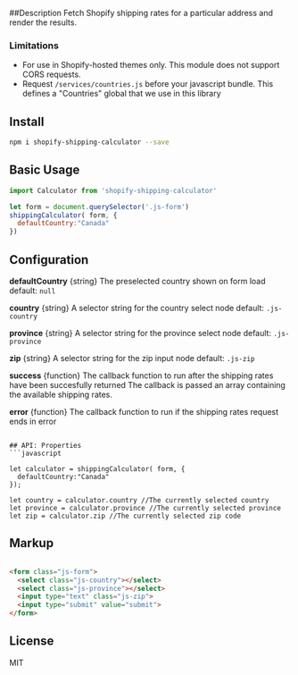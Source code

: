 ##Description
Fetch Shopify shipping rates for a particular address and render the results.

### Limitations
- For use in Shopify-hosted themes only. This module does not support CORS requests.
- Request ```/services/countries.js``` before your javascript bundle. This defines a "Countries" global that we use in this library

## Install 
```bash
npm i shopify-shipping-calculator --save
```

## Basic Usage
```javascript
import Calculator from 'shopify-shipping-calculator'

let form = document.querySelector('.js-form')
shippingCalculator( form, {
  defaultCountry:"Canada"
})
```

## Configuration
**defaultCountry** {string}
The preselected country shown on form load
default: ```null```

**country** {string}
A selector string for the country select node
default: ```.js-country```

**province** {string}
A selector string for the province select node
default: ```.js-province```

**zip** {string}
A selector string for the zip input node
default: ```.js-zip```

**success** {function}
The callback function to run after the shipping rates have been succesfully returned
The callback is passed an array containing the available shipping rates.

**error** {function}
The callback function to run if the shipping rates request ends in error

```

## API: Properties
```javascript

let calculator = shippingCalculator( form, {
  defaultCountry:"Canada"
});

let country = calculator.country //The currently selected country
let province = calculator.province //The currently selected province
let zip = calculator.zip //The currently selected zip code
```

## Markup
```html

<form class="js-form">
  <select class="js-country"></select>
  <select class="js-province"></select>
  <input type="text" class="js-zip">
  <input type="submit" value="submit">
</form>
```

## License 
MIT
